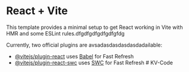 # React + Vite

This template provides a minimal setup to get React working in Vite with HMR and some ESLint rules.dfgdfgdfgdfgdfgfdg

Currently, two official plugins are avsadasdasdasdasdadailable:

- [@vitejs/plugin-react](https://github.com/vitejs/vite-plugin-react/blob/main/packages/plugin-react/README.md) uses [Babel](https://babeljs.io/) for Fast Refresh
- [@vitejs/plugin-react-swc](https://github.com/vitejs/vite-plugin-react-swc) uses [SWC](https://swc.rs/) for Fast Refresh
  #   K V - C o d e 
   
   
